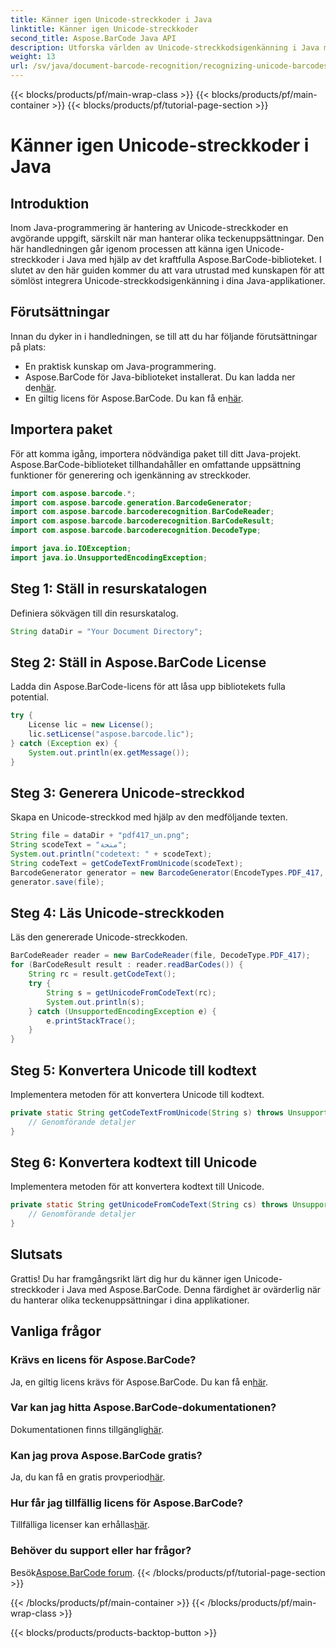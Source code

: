 ```yaml
---
title: Känner igen Unicode-streckkoder i Java
linktitle: Känner igen Unicode-streckkoder
second_title: Aspose.BarCode Java API
description: Utforska världen av Unicode-streckkodsigenkänning i Java med Aspose.BarCode. Följ vår steg-för-steg-guide för att sömlöst integrera olika teckenuppsättningar i dina applikationer.
weight: 13
url: /sv/java/document-barcode-recognition/recognizing-unicode-barcodes/
---
```


{{< blocks/products/pf/main-wrap-class >}}
{{< blocks/products/pf/main-container >}}
{{< blocks/products/pf/tutorial-page-section >}}

# Känner igen Unicode-streckkoder i Java


## Introduktion

Inom Java-programmering är hantering av Unicode-streckkoder en avgörande uppgift, särskilt när man hanterar olika teckenuppsättningar. Den här handledningen går igenom processen att känna igen Unicode-streckkoder i Java med hjälp av det kraftfulla Aspose.BarCode-biblioteket. I slutet av den här guiden kommer du att vara utrustad med kunskapen för att sömlöst integrera Unicode-streckkodsigenkänning i dina Java-applikationer.

## Förutsättningar

Innan du dyker in i handledningen, se till att du har följande förutsättningar på plats:

- En praktisk kunskap om Java-programmering.
-  Aspose.BarCode för Java-biblioteket installerat. Du kan ladda ner den[här](https://releases.aspose.com/barcode/java/).
-  En giltig licens för Aspose.BarCode. Du kan få en[här](https://purchase.aspose.com/buy).

## Importera paket

För att komma igång, importera nödvändiga paket till ditt Java-projekt. Aspose.BarCode-biblioteket tillhandahåller en omfattande uppsättning funktioner för generering och igenkänning av streckkoder.

```java
import com.aspose.barcode.*;
import com.aspose.barcode.generation.BarcodeGenerator;
import com.aspose.barcode.barcoderecognition.BarCodeReader;
import com.aspose.barcode.barcoderecognition.BarCodeResult;
import com.aspose.barcode.barcoderecognition.DecodeType;

import java.io.IOException;
import java.io.UnsupportedEncodingException;
```

## Steg 1: Ställ in resurskatalogen

Definiera sökvägen till din resurskatalog.

```java
String dataDir = "Your Document Directory";
```

## Steg 2: Ställ in Aspose.BarCode License

Ladda din Aspose.BarCode-licens för att låsa upp bibliotekets fulla potential.

```java
try {
    License lic = new License();
    lic.setLicense("aspose.barcode.lic");
} catch (Exception ex) {
    System.out.println(ex.getMessage());
}
```

## Steg 3: Generera Unicode-streckkod

Skapa en Unicode-streckkod med hjälp av den medföljande texten.

```java
String file = dataDir + "pdf417_un.png";
String scodeText = "منحة";
System.out.println("codetext: " + scodeText);
String codeText = getCodeTextFromUnicode(scodeText);
BarcodeGenerator generator = new BarcodeGenerator(EncodeTypes.PDF_417, codeText);
generator.save(file);
```

## Steg 4: Läs Unicode-streckkoden

Läs den genererade Unicode-streckkoden.

```java
BarCodeReader reader = new BarCodeReader(file, DecodeType.PDF_417);
for (BarCodeResult result : reader.readBarCodes()) {
    String rc = result.getCodeText();
    try {
        String s = getUnicodeFromCodeText(rc);
        System.out.println(s);
    } catch (UnsupportedEncodingException e) {
        e.printStackTrace();
    }
}
```

## Steg 5: Konvertera Unicode till kodtext

Implementera metoden för att konvertera Unicode till kodtext.

```java
private static String getCodeTextFromUnicode(String s) throws UnsupportedEncodingException {
    // Genomförande detaljer
}

```

## Steg 6: Konvertera kodtext till Unicode

Implementera metoden för att konvertera kodtext till Unicode.

```java
private static String getUnicodeFromCodeText(String cs) throws UnsupportedEncodingException {
    // Genomförande detaljer
}
```

## Slutsats

Grattis! Du har framgångsrikt lärt dig hur du känner igen Unicode-streckkoder i Java med Aspose.BarCode. Denna färdighet är ovärderlig när du hanterar olika teckenuppsättningar i dina applikationer.

## Vanliga frågor

### Krävs en licens för Aspose.BarCode?
Ja, en giltig licens krävs för Aspose.BarCode. Du kan få en[här](https://purchase.aspose.com/buy).

### Var kan jag hitta Aspose.BarCode-dokumentationen?
 Dokumentationen finns tillgänglig[här](https://reference.aspose.com/barcode/java/).

### Kan jag prova Aspose.BarCode gratis?
 Ja, du kan få en gratis provperiod[här](https://releases.aspose.com/).

### Hur får jag tillfällig licens för Aspose.BarCode?
 Tillfälliga licenser kan erhållas[här](https://purchase.aspose.com/temporary-license/).

### Behöver du support eller har frågor?
 Besök[Aspose.BarCode forum](https://forum.aspose.com/c/barcode/13).
{{< /blocks/products/pf/tutorial-page-section >}}

{{< /blocks/products/pf/main-container >}}
{{< /blocks/products/pf/main-wrap-class >}}

{{< blocks/products/products-backtop-button >}}
